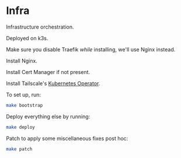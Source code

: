 # Infra

Infrastructure orchestration.

Deployed on k3s.

Make sure you disable Traefik _while_ installing, we'll use Nginx instead.

Install Nginx.

Install Cert Manager if not present.

Install Tailscale's [Kubernetes Operator](https://tailscale.com/kb/1236/kubernetes-operator).

To set up, run:

```sh
make bootstrap
```

Deploy everything else by running:

```sh
make deploy
```

Patch to apply some miscellaneous fixes post hoc:

```sh
make patch
```
